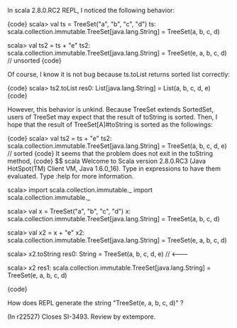 In scala 2.8.0.RC2 REPL, I noticed the following behavior:

{code}
 scala> val ts = TreeSet("a", "b", "c", "d")
 ts: scala.collection.immutable.TreeSet[java.lang.String] = TreeSet(a, b, c, d)

 scala> val ts2 = ts + "e"
 ts2: scala.collection.immutable.TreeSet[java.lang.String] =
TreeSet(e, a, b, c, d) // unsorted
{code}

Of course, I know it is not bug because ts.toList returns sorted list correctly:

{code}
 scala> ts2.toList
 res0: List[java.lang.String] = List(a, b, c, d, e)
{code}

However, this behavior is unkind.  Because TreeSet
extends SortedSet, users of TreeSet may expect that 
the result of toString is sorted.  Then, I hope that 
the result of TreeSet[A]#toString is sorted as the 
followings:

{code}
 scala> val ts2 = ts + "e"
 ts2: scala.collection.immutable.TreeSet[java.lang.String] =
TreeSet(a, b, c, d, e) // sorted
{code}
It seems that the problem does not exit in the toString method,
{code}
$$ scala
Welcome to Scala version 2.8.0.RC3 (Java HotSpot(TM) Client VM, Java 1.6.0_16).
Type in expressions to have them evaluated.
Type :help for more information.

scala> import scala.collection.immutable._
import scala.collection.immutable._

scala> val x = TreeSet("a", "b", "c", "d")
x: scala.collection.immutable.TreeSet[java.lang.String] = TreeSet(a, b, c, d)

scala> val x2 = x + "e"
x2: scala.collection.immutable.TreeSet[java.lang.String] = TreeSet(e, a, b, c, d)

scala> x2.toString
res0: String = TreeSet(a, b, c, d, e)    // <---

scala> x2
res1: scala.collection.immutable.TreeSet[java.lang.String] = TreeSet(e, a, b, c, d)

{code}

How does REPL generate the string "TreeSet(e, a, b, c, d)" ?

(In r22527) Closes SI-3493. Review by extempore.
